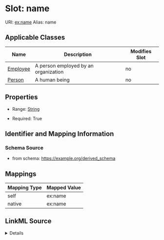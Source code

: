 

# Slot: name 



URI: [ex:name](https://example.org/name)
Alias: name

<!-- no inheritance hierarchy -->





## Applicable Classes

| Name | Description | Modifies Slot |
| --- | --- | --- |
| [Employee](Employee.md) | A person employed by an organization |  no  |
| [Person](Person.md) | A human being |  no  |







## Properties

* Range: [String](String.md)

* Required: True





## Identifier and Mapping Information







### Schema Source


* from schema: https://example.org/derived_schema




## Mappings

| Mapping Type | Mapped Value |
| ---  | ---  |
| self | ex:name |
| native | ex:name |




## LinkML Source

<details>
```yaml
name: name
from_schema: https://example.org/derived_schema
rank: 1000
alias: name
owner: Person
domain_of:
- Person
range: string
required: true

```
</details>